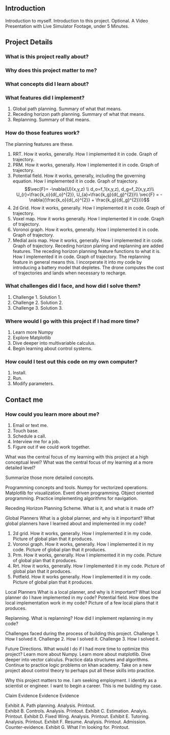 ## Introduction
Introduction to myself. Introduction to this project. Optional. A Video Presentation with Live Simulator Footage, under 5 Minutes. 

## Project Details
### What is this project really about? 
### Why does this project matter to me? 
### What concepts did I learn about? 
### What features did I implement? 
1. Global path planning. Summary of what that means. 
2. Receding horizon path planning. Summary of what that means. 
3. Replanning. Summary of that means. 

### How do those features work?
The planning features are these. 
1. RRT. How it works, generally. How I implemented it in code. Graph of trajectory. 
2. PRM. How it works, generally. How I implemented it in code. Graph of trajectory. 
3. Potential field. How it works, generally, including the governing equation. How I implemented it in code. Graph of trajectory. 
$$\vec{F}= -\nabla{U}(x,y,z) \\
d_o=f_1(x,y,z), d_g=f_2(x,y,z)\\
U_{r}=\frac{k_o}{d{_o}^{2}}, U_{a}=\frac{k_g}{d{_g}^{2}}\\
\vec{F} = -\nabla{(\frac{k_o}{d{_o}^{2}} + \frac{k_g}{d{_g}^{2}})}$$
4. 2d Grid. How it works, generally. How I implemented it in code. Graph of trajectory. 
5. Voxel map. How it works generally. How I implemented it in code. Graph of trajectory. 
6. Voronoi graph. How it works, generally. How I implemented it in code. Graph of trajectory. 
7. Medial axis map. How it works, generally. How I implemented it in code. Graph of trajectory. 
Receding horizon planing and replanning are added features. 
The receding horizon planning feature functions to what it is. How I implemented it in code. Graph of trajectory. 
The replanning feature in general means this. I incorperate it into my code by introducing a battery model that depletes. The drone computes the cost of trajectories and lands when necessary to recharge.

### What challenges did I face, and how did I solve them? 
1. Challenge 1. Solution 1. 
2. Challenge 2. Solution 2.
3. Challenge 3. Solution 3. 

### Where would I go with this project if I had more time? 
1. Learn more Numpy
2. Explore Matplotlib
3. Dive deeper into multivariable calculus. 
4. Begin learning about control systems. 

### How could I test out this code on my own computer? 
1. Install.
2. Run. 
3. Modify parameters. 

## Contact me
### How could you learn more about me? 
1. Email or text me. 
2. Touch base. 
3. Schedule a call. 
4. Interview me for a job. 
5. Figure out if we could work together. 




What was the central focus of my learning with this project at a high conceptual level? What was the central focus of my learning at a more detailed level?

Summarize those more detailed concepts. 

Programming concepts and tools. 
Numpy for vectorized operations. Matplotlib for visualization. Event driven programming. Object oriented programming. Practice implementing algorithms for navigation.  

Receding Horizon Planning Scheme.
What is it, and what is it made of? 

Global Planners
What is a global planner, and why is it important? What global planners have I learned about and implemented in my code?
1. 2d grid. How it works, generally. How I implemented it in my code. Picture of global plan that it produces. 
2. Voronoi graph. How it works, generally. How I implemented it in my code. Picture of global plan that it produces. 
3. Prm. How it works, generally. How I implemented it in my code. Picture of global plan that it produces. 
4. Rrt. How it works, generally. How I implemented it in my code. Picture of global plan that it produces. 
5. Potfield. How it works generally. How I implemented it in my code. Picture of global plan that it produces. 

Local Planners
What is a local planner, and why is it important? What local planner do I have implemented in my code? 
Potential field. How does the local implementation work in my code? Picture of a few local plans that it produces. 

Replanning.
What is replanning? How did I implement replanning in my code? 

Challenges faced during the process of building this project. 
Challenge 1. How I solved it. 
Challenge 2. How I solved it.
Challenge 3. How I solved it. 

Future Directions. 
What would I do if I had more time to optimize this project? Learn more about Numpy. Learn more about matplotlib. Dive deeper into vector calculus. Practice data structures and algorithms. Continue to practice logic problems on khan academy. Take on a new project about control
theory to perhaps put all these skills into practice. 

Why this project matters to me. 
I am seeking employment. I identify as a scientist or engineer. I want to begin a career. This is me building my case. 

Claim
Evidence
Evidence
Evidence

Exhibit A. Path planning. Analysis. Printout.   
Exhibit B. Controls. Analysis. Printout. 
Exhibit C. Estimation. Analyis. Printout. 
Exhibit D. Fixed Wing. Analysis. Printout. 
Exhibit E. Tutoring. Analysis. Printout. 
Exhibit F. Resume. Analysis. Printout. Admission. Counter-evidence. 
Exhibit G. What I'm looking for. Printout. 